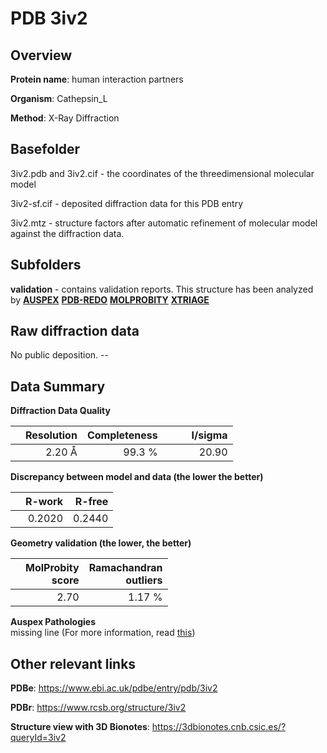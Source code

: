 # PDB 3iv2

## Overview

**Protein name**: human interaction partners

**Organism**: Cathepsin_L

**Method**: X-Ray Diffraction

## Basefolder

3iv2.pdb and 3iv2.cif - the coordinates of the threedimensional molecular model

3iv2-sf.cif - deposited diffraction data for this PDB entry

3iv2.mtz - structure factors after automatic refinement of molecular model against the diffraction data.

## Subfolders





**validation** - contains validation reports. This structure has been analyzed by [**AUSPEX**](https://github.com/thorn-lab/coronavirus_structural_task_force/tree/master/pdb/human_interaction_partners/Cathepsin_L/3iv2/validation/auspex) [**PDB-REDO**](https://github.com/thorn-lab/coronavirus_structural_task_force/tree/master/pdb/human_interaction_partners/Cathepsin_L/3iv2/validation/pdb-redo) [**MOLPROBITY**](https://github.com/thorn-lab/coronavirus_structural_task_force/tree/master/pdb/human_interaction_partners/Cathepsin_L/3iv2/validation/molprobity) [**XTRIAGE**](https://github.com/thorn-lab/coronavirus_structural_task_force/blob/master/pdb/human_interaction_partners/Cathepsin_L/3iv2/validation/Xtriage_output.log)  



## Raw diffraction data

No public deposition. --<br> 

## Data Summary
**Diffraction Data Quality**

|   | Resolution | Completeness| I/sigma |
|---|-------------:|----------------:|--------------:|
|   |2.20 Å|99.3  %|<img width=50/>20.90|

**Discrepancy between model and data (the lower the better)**

|   | **R-work**| **R-free**   
|---|-------------:|----------------:|           
||  0.2020|  0.2440|

**Geometry validation (the lower, the better)**

|   |**MolProbity<br>score**| **Ramachandran<br>outliers** 
|---|-------------:|----------------:|
||  2.70|  1.17 %|

**Auspex Pathologies**<br> missing line (For more information, read [this](https://github.com/thorn-lab/coronavirus_structural_task_force/blob/master/pdb/human_interaction_partners/Cathepsin_L/3iv2/validation/auspex/3iv2_auspex_comments.txt))

 



## Other relevant links 
**PDBe**:  https://www.ebi.ac.uk/pdbe/entry/pdb/3iv2
 
**PDBr**: https://www.rcsb.org/structure/3iv2 

**Structure view with 3D Bionotes**: https://3dbionotes.cnb.csic.es/?queryId=3iv2


